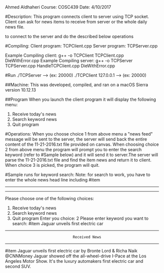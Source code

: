 Ahmed Aldhaheri
Course: COSC439
Date: 4/10/2017

#Description:
This program connects client to server using TCP socket. Client can ask for news
items to receive from server or the whole daily news file.

to connect to the server and do the described below operations

#Compiling:
Client program: TCPClient.cpp
Server program: TCPServer.cpp

Example Compiling client: g++ -o TCPClient TCPClient.cpp DieWithError.cpp
Example Compiling server: g++ -o TCPServer TCPServer.cpp HandleTCPClient.cpp DieWithError.cpp

#Run
./TCPServer <port>--> (ex: 20000)
./TCPClient 127.0.0.1  <port>--> (ex: 20000)


##Machine:
This was developed, compiled, and ran on a macOS Sierra version 10.12.13

##Program 
When you launch the client program it will display the following menu: 

1. Receive today's news
2. Search keyword news
3. Quit program


#Operations:
When you choose choice 1 from above menu a "news feed" message will be sent
to the server, the server will send back the entire content of the
11-21-2016.txt file provided on canvas. When choosing choice 2 from above menu
the program will prompt you to enter the search keyword (refer to #Sample below)
and it will send it to server.The server will parse the 11-21-2016.txt file and
find the item news and return it to client. When choice 3 is picked, the program
will quit.

#Sample runs for keyword search:
Note: for search to work, you have to enter the whole news head line including #item

-------------------------------------------------------------------------------
-------------------------------------------------------------------------------

Please choose one of the following choices:
1. Receive today's news
2. Search keyword news
3. Quit program
Enter you choice: 2
Please enter keyword you want to search: #item Jaguar unveils first electric car

-------------------------------------------------------------------------------

                                   Received News

-------------------------------------------------------------------------------

#item Jaguar unveils first electric car
by Bronte Lord & Richa Naik   @CNNMoney
Jaguar showed off the all-wheel-drive I-Pace at the Los Angeles Motor Show. It's the luxury automakers first electric car and second SUV.

